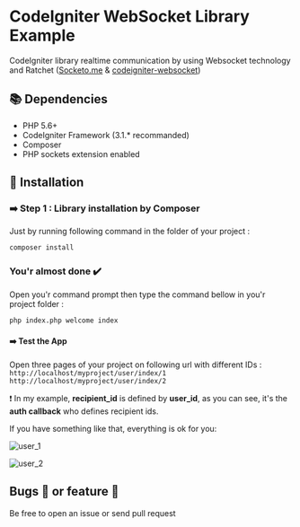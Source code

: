 # CodeIgniter WebSocket Library Example
CodeIgniter library realtime communication by using Websocket technology and Ratchet ([Socketo.me](http://socketo.me) & [codeigniter-websocket](https://github.com/takielias/codeigniter-websocket))

## :books: Dependencies

- PHP 5.6+
- CodeIgniter Framework (3.1.* recommanded)
- Composer
- PHP sockets extension enabled

## :beginner: Installation

### :arrow_right: Step 1 : Library installation by Composer

Just by running following command in the folder of your project :
```sh
composer install
```
### You'r almost done :heavy_check_mark:

Open you'r command prompt then type the command bellow in you'r project folder :
```sh
php index.php welcome index
```

#### :arrow_right: Test the App
Open three pages of your project on following url with different IDs :
`http://localhost/myproject/user/index/1`
`http://localhost/myproject/user/index/2`

:heavy_exclamation_mark: In my example, **recipient_id** is defined by **user_id**, as you can see, it's the **auth callback** who defines recipient ids.

If you have something like that, everything is ok for you:

![user_1](https://user-images.githubusercontent.com/38932580/57090224-21851500-6d28-11e9-9321-20d02e146d62.png)


![user_2](https://user-images.githubusercontent.com/38932580/57090269-44afc480-6d28-11e9-8ea1-30079a3a47e9.png)


## Bugs :bug: or feature :muscle:
Be free to open an issue or send pull request
